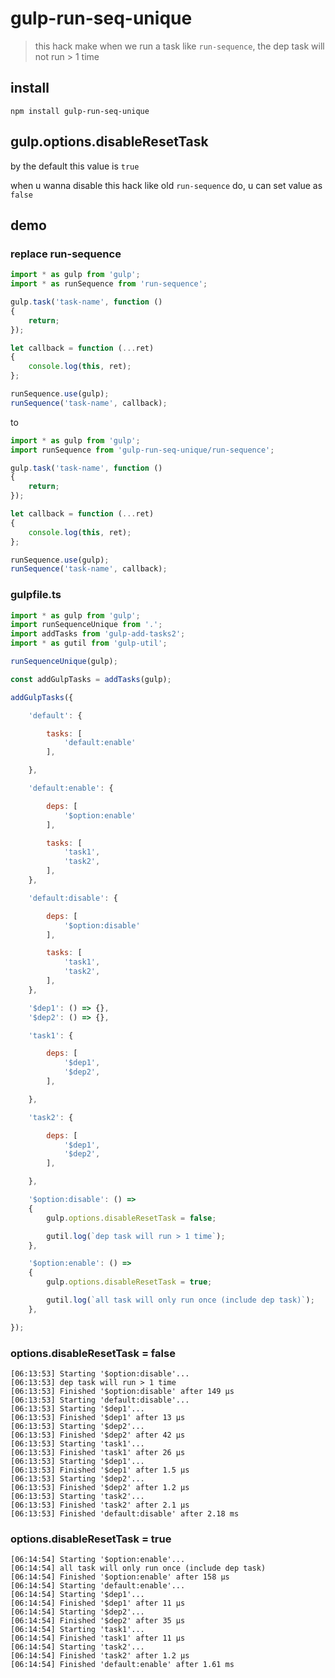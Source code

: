 # gulp-run-seq-unique

> this hack make when we run a task like `run-sequence`, the dep task will not run > 1 time

## install

`npm install gulp-run-seq-unique`

## gulp.options.disableResetTask

by the default this value is `true`

when u wanna disable this hack like old `run-sequence` do, u can set value as `false`

## demo

### replace run-sequence

```js
import * as gulp from 'gulp';
import * as runSequence from 'run-sequence';

gulp.task('task-name', function ()
{
	return;
});

let callback = function (...ret)
{
	console.log(this, ret);
};

runSequence.use(gulp);
runSequence('task-name', callback);
```

to

```js
import * as gulp from 'gulp';
import runSequence from 'gulp-run-seq-unique/run-sequence';

gulp.task('task-name', function ()
{
	return;
});

let callback = function (...ret)
{
	console.log(this, ret);
};

runSequence.use(gulp);
runSequence('task-name', callback);
```

### gulpfile.ts

```js
import * as gulp from 'gulp';
import runSequenceUnique from '.';
import addTasks from 'gulp-add-tasks2';
import * as gutil from 'gulp-util';

runSequenceUnique(gulp);

const addGulpTasks = addTasks(gulp);

addGulpTasks({

	'default': {

		tasks: [
			'default:enable'
		],

	},

	'default:enable': {

		deps: [
			'$option:enable'
		],

		tasks: [
			'task1',
			'task2',
		],
	},

	'default:disable': {

		deps: [
			'$option:disable'
		],

		tasks: [
			'task1',
			'task2',
		],
	},

	'$dep1': () => {},
	'$dep2': () => {},

	'task1': {

		deps: [
			'$dep1',
			'$dep2',
		],

	},

	'task2': {

		deps: [
			'$dep1',
			'$dep2',
		],

	},

	'$option:disable': () =>
	{
		gulp.options.disableResetTask = false;

		gutil.log(`dep task will run > 1 time`);
	},

	'$option:enable': () =>
	{
		gulp.options.disableResetTask = true;

		gutil.log(`all task will only run once (include dep task)`);
	},

});

```

### options.disableResetTask = false
```
[06:13:53] Starting '$option:disable'...
[06:13:53] dep task will run > 1 time
[06:13:53] Finished '$option:disable' after 149 μs
[06:13:53] Starting 'default:disable'...
[06:13:53] Starting '$dep1'...
[06:13:53] Finished '$dep1' after 13 μs
[06:13:53] Starting '$dep2'...
[06:13:53] Finished '$dep2' after 42 μs
[06:13:53] Starting 'task1'...
[06:13:53] Finished 'task1' after 26 μs
[06:13:53] Starting '$dep1'...
[06:13:53] Finished '$dep1' after 1.5 μs
[06:13:53] Starting '$dep2'...
[06:13:53] Finished '$dep2' after 1.2 μs
[06:13:53] Starting 'task2'...
[06:13:53] Finished 'task2' after 2.1 μs
[06:13:53] Finished 'default:disable' after 2.18 ms
```

### options.disableResetTask = true
```
[06:14:54] Starting '$option:enable'...
[06:14:54] all task will only run once (include dep task)
[06:14:54] Finished '$option:enable' after 158 μs
[06:14:54] Starting 'default:enable'...
[06:14:54] Starting '$dep1'...
[06:14:54] Finished '$dep1' after 11 μs
[06:14:54] Starting '$dep2'...
[06:14:54] Finished '$dep2' after 35 μs
[06:14:54] Starting 'task1'...
[06:14:54] Finished 'task1' after 11 μs
[06:14:54] Starting 'task2'...
[06:14:54] Finished 'task2' after 1.2 μs
[06:14:54] Finished 'default:enable' after 1.61 ms
```
